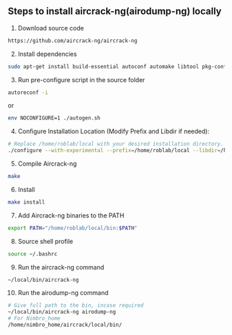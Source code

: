 ## Steps to install aircrack-ng(airodump-ng) locally

1. Download source code
```bash
https://github.com/aircrack-ng/aircrack-ng
```
2. Install dependencies
```bash
sudo apt-get install build-essential autoconf automake libtool pkg-config libnl-3-dev libnl-genl-3-dev libssl-dev ethtool shtool rfkill zlib1g-dev libpcap-dev libsqlite3-dev libpcre2-dev libhwloc-dev libcmocka-dev hostapd wpasupplicant tcpdump screen iw usbutils expect
```
3. Run pre-configure script in the source folder
```bash
autoreconf -i
```
or 
```bash
env NOCONFIGURE=1 ./autogen.sh
```
4. Configure Installation Location (Modify Prefix and Libdir if needed):
```bash
# Replace /home/roblab/local with your desired installation directory.
./configure --with-experimental --prefix=/home/roblab/local --libdir=/home/roblab/local/lib
```
5. Compile Aircrack-ng
```bash
make
```
6. Install
```bash
make install
```
7. Add Aircrack-ng binaries to the PATH
```bash
export PATH="/home/roblab/local/bin:$PATH"
```
8. Source shell profile
```bash
source ~/.bashrc
```
9. Run the aircrack-ng command
```bash
~/local/bin/aircrack-ng
```
10. Run the airodump-ng command
```bash
# Give full path to the bin, incase required
~/local/bin/aircrack-ng airodump-ng
# For Nimbro_home
/home/nimbro_home/aircrack/local/bin/
```
